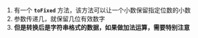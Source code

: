 

1. 有一个 **`toFixed`** 方法，该方法可以让一个小数保留指定位数的小数
2. 参数传递几，就保留几位有效数字
3. **但是转换后是字符串格式的数据，如果做加法运算，需要特别注意**